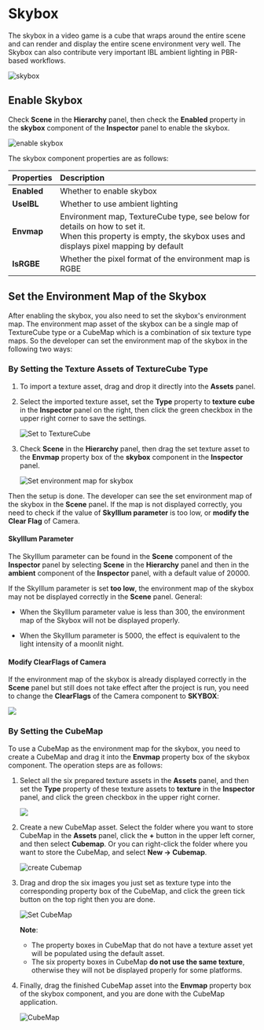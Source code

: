 # Skybox

The skybox in a video game is a cube that wraps around the entire scene and can render and display the entire scene environment very well. The Skybox can also contribute very important IBL ambient lighting in PBR-based workflows.

![skybox](skybox/Skybox.png)

## Enable Skybox

Check **Scene** in the **Hierarchy** panel, then check the **Enabled** property in the **skybox** component of the **Inspector** panel to enable the skybox.

 ![enable skybox](skybox/enable-skybox.png)

The skybox component properties are as follows:

| Properties | Description |
| :---| :--- |
| **Enabled** | Whether to enable skybox |
| **UseIBL** | Whether to use ambient lighting |
| **Envmap** | Environment map, TextureCube type, see below for details on how to set it. <br>When this property is empty, the skybox uses and displays pixel mapping by default |
| **IsRGBE** | Whether the pixel format of the environment map is RGBE |

## Set the Environment Map of the Skybox

After enabling the skybox, you also need to set the skybox's environment map. The environment map asset of the skybox can be a single map of TextureCube type or a CubeMap which is a combination of six texture type maps. So the developer can set the environment map of the skybox in the following two ways:

### By Setting the Texture Assets of TextureCube Type

1. To import a texture asset, drag and drop it directly into the **Assets** panel.

2. Select the imported texture asset, set the **Type** property to **texture cube** in the **Inspector** panel on the right, then click the green checkbox in the upper right corner to save the settings.

    ![Set to TextureCube](skybox/texturecube.png)

3. Check **Scene** in the **Hierarchy** panel, then drag the set texture asset to the **Envmap** property box of the **skybox** component in the **Inspector** panel.

    ![Set environment map for skybox](skybox/set-envmap.png)

Then the setup is done. The developer can see the set environment map of the skybox in the **Scene** panel. If the map is not displayed correctly, you need to check if the value of **SkyIllum parameter** is too low, or **modify the Clear Flag** of Camera.

#### SkyIllum Parameter

The SkyIllum parameter can be found in the **Scene** component of the **Inspector** panel by selecting **Scene** in the **Hierarchy** panel and then in the **ambient** component of the **Inspector** panel, with a default value of 20000.

If the SkyIllum parameter is set **too low**, the environment map of the skybox may not be displayed correctly in the **Scene** panel. General:

- When the SkyIllum parameter value is less than 300, the environment map of the Skybox will not be displayed properly.

- When the SkyIllum parameter is 5000, the effect is equivalent to the light intensity of a moonlit night.

#### Modify ClearFlags of Camera

If the environment map of the skybox is already displayed correctly in the **Scene** panel but still does not take effect after the project is run, you need to change the **ClearFlags** of the Camera component to **SKYBOX**:

![](skybox/skybox-camera.png)

### By Setting the CubeMap

To use a CubeMap as the environment map for the skybox, you need to create a CubeMap and drag it into the **Envmap** property box of the skybox component. The operation steps are as follows:

1. Select all the six prepared texture assets in the **Assets** panel, and then set the **Type** property of these texture assets to **texture** in the **Inspector** panel, and click the green checkbox in the upper right corner.

   ![](skybox/cubemap-texture-type.png)

2. Create a new CubeMap asset. Select the folder where you want to store CubeMap in the **Assets** panel, click the **+** button in the upper left corner, and then select **Cubemap**. Or you can right-click the folder where you want to store the CubeMap, and select **New -> Cubemap**.

   ![create Cubemap](skybox/create-cubemap.png)

3.  Drag and drop the six images you just set as texture type into the corresponding property box of the CubeMap, and click the green tick button on the top right then you are done.

    ![Set CubeMap](skybox/cubemap-properties.png)

    **Note**:
    - The property boxes in CubeMap that do not have a texture asset yet will be populated using the default asset.
    - The six property boxes in CubeMap **do not use the same texture**, otherwise they will not be displayed properly for some platforms.

4. Finally, drag the finished CubeMap asset into the **Envmap** property box of the skybox component, and you are done with the CubeMap application.

    ![CubeMap](skybox/cubemap-show.png)
 